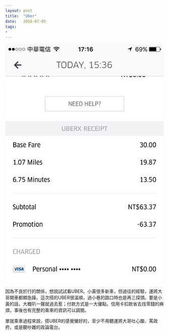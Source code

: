 ```yaml
---
layout: post
title:  "Uber"
date:   2016-07-05
tags:
- 
---
```


![Uber Receipt](/assets/media/2016-07-05-Uber-receipt.jpg)

因為不良於行的關係，想說試試看UBER。小黃很多新車，但過往的經驗，運將大哥開車都頗急躁。這次搭的UBER很溫順，過小巷的路口時也是再三探頭。要是小黃的話，大概叭一聲就過去惹；付款方式是一大優點。信用卡扣款省去找零錢的麻煩，事後也有完整的乘車的資訊可以調閱。

單就乘車過程來說，搭UBER的感覺蠻好的，至少不用聽運將大哥吐心酸、罵政府，或是聽吵雜的政論電台。